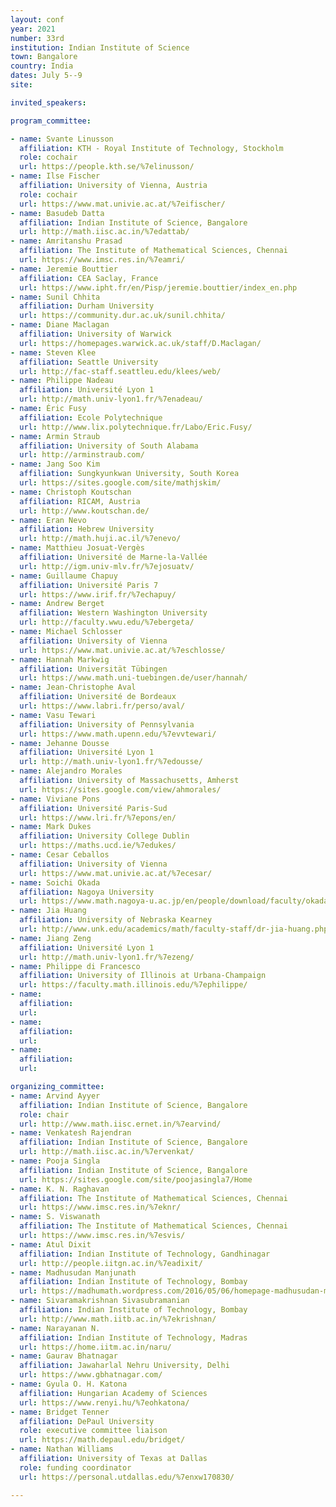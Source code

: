 ```yaml
---
layout: conf
year: 2021
number: 33rd
institution: Indian Institute of Science
town: Bangalore
country: India
dates: July 5--9 
site: 

invited_speakers:

program_committee:

- name: Svante Linusson
  affiliation: KTH - Royal Institute of Technology, Stockholm
  role: cochair 
  url: https://people.kth.se/%7elinusson/
- name: Ilse Fischer 
  affiliation: University of Vienna, Austria
  role: cochair
  url: https://www.mat.univie.ac.at/%7eifischer/
- name: Basudeb Datta
  affiliation: Indian Institute of Science, Bangalore
  url: http://math.iisc.ac.in/%7edattab/
- name: Amritanshu Prasad
  affiliation: The Institute of Mathematical Sciences, Chennai
  url: https://www.imsc.res.in/%7eamri/
- name: Jeremie Bouttier
  affiliation: CEA Saclay, France
  url: https://www.ipht.fr/en/Pisp/jeremie.bouttier/index_en.php
- name: Sunil Chhita
  affiliation: Durham University
  url: https://community.dur.ac.uk/sunil.chhita/
- name: Diane Maclagan
  affiliation: University of Warwick
  url: https://homepages.warwick.ac.uk/staff/D.Maclagan/
- name: Steven Klee
  affiliation: Seattle University 
  url: http://fac-staff.seattleu.edu/klees/web/
- name: Philippe Nadeau
  affiliation: Université Lyon 1
  url: http://math.univ-lyon1.fr/%7enadeau/
- name: Éric Fusy
  affiliation: Ecole Polytechnique
  url: http://www.lix.polytechnique.fr/Labo/Eric.Fusy/
- name: Armin Straub
  affiliation: University of South Alabama
  url: http://arminstraub.com/
- name: Jang Soo Kim
  affiliation: Sungkyunkwan University, South Korea
  url: https://sites.google.com/site/mathjskim/
- name: Christoph Koutschan
  affiliation: RICAM, Austria
  url: http://www.koutschan.de/
- name: Eran Nevo
  affiliation: Hebrew University
  url: http://math.huji.ac.il/%7enevo/
- name: Matthieu Josuat-Vergès
  affiliation: Université de Marne-la-Vallée
  url: http://igm.univ-mlv.fr/%7ejosuatv/
- name: Guillaume Chapuy
  affiliation: Université Paris 7
  url: https://www.irif.fr/%7echapuy/
- name: Andrew Berget
  affiliation: Western Washington University
  url: http://faculty.wwu.edu/%7ebergeta/
- name: Michael Schlosser
  affiliation: University of Vienna
  url: https://www.mat.univie.ac.at/%7eschlosse/
- name: Hannah Markwig
  affiliation: Universität Tübingen
  url: https://www.math.uni-tuebingen.de/user/hannah/
- name: Jean-Christophe Aval 
  affiliation: Université de Bordeaux
  url: https://www.labri.fr/perso/aval/
- name: Vasu Tewari
  affiliation: University of Pennsylvania
  url: https://www.math.upenn.edu/%7evvtewari/
- name: Jehanne Dousse
  affiliation: Université Lyon 1
  url: http://math.univ-lyon1.fr/%7edousse/
- name: Alejandro Morales
  affiliation: University of Massachusetts, Amherst
  url: https://sites.google.com/view/ahmorales/
- name: Viviane Pons
  affiliation: Université Paris-Sud
  url: https://www.lri.fr/%7epons/en/
- name: Mark Dukes
  affiliation: University College Dublin
  url: https://maths.ucd.ie/%7edukes/
- name: Cesar Ceballos
  affiliation: University of Vienna
  url: https://www.mat.univie.ac.at/%7ecesar/
- name: Soichi Okada
  affiliation: Nagoya University
  url: https://www.math.nagoya-u.ac.jp/en/people/download/faculty/okada_soichi_en.pdf
- name: Jia Huang
  affiliation: University of Nebraska Kearney
  url: http://www.unk.edu/academics/math/faculty-staff/dr-jia-huang.php
- name: Jiang Zeng
  affiliation: Université Lyon 1
  url: http://math.univ-lyon1.fr/%7ezeng/
- name: Philippe di Francesco
  affiliation: University of Illinois at Urbana-Champaign
  url: https://faculty.math.illinois.edu/%7ephilippe/
- name: 
  affiliation: 
  url: 
- name: 
  affiliation: 
  url: 
- name: 
  affiliation: 
  url: 

organizing_committee:
- name: Arvind Ayyer
  affiliation: Indian Institute of Science, Bangalore
  role: chair
  url: http://www.math.iisc.ernet.in/%7earvind/
- name: Venkatesh Rajendran
  affiliation: Indian Institute of Science, Bangalore
  url: http://math.iisc.ac.in/%7ervenkat/
- name: Pooja Singla
  affiliation: Indian Institute of Science, Bangalore
  url: https://sites.google.com/site/poojasingla7/Home
- name: K. N. Raghavan
  affiliation: The Institute of Mathematical Sciences, Chennai
  url: https://www.imsc.res.in/%7eknr/
- name: S. Viswanath 
  affiliation: The Institute of Mathematical Sciences, Chennai
  url: https://www.imsc.res.in/%7esvis/
- name: Atul Dixit
  affiliation: Indian Institute of Technology, Gandhinagar
  url: http://people.iitgn.ac.in/%7eadixit/
- name: Madhusudan Manjunath
  affiliation: Indian Institute of Technology, Bombay
  url: https://madhumath.wordpress.com/2016/05/06/homepage-madhusudan-manjunath/
- name: Sivaramakrishnan Sivasubramanian
  affiliation: Indian Institute of Technology, Bombay
  url: http://www.math.iitb.ac.in/%7ekrishnan/
- name: Narayanan N.
  affiliation: Indian Institute of Technology, Madras
  url: https://home.iitm.ac.in/naru/
- name: Gaurav Bhatnagar
  affiliation: Jawaharlal Nehru University, Delhi
  url: https://www.gbhatnagar.com/
- name: Gyula O. H. Katona
  affiliation: Hungarian Academy of Sciences
  url: https://www.renyi.hu/%7eohkatona/
- name: Bridget Tenner
  affiliation: DePaul University
  role: executive committee liaison
  url: https://math.depaul.edu/bridget/
- name: Nathan Williams
  affiliation: University of Texas at Dallas
  role: funding coordinator
  url: https://personal.utdallas.edu/%7enxw170830/

---
```

